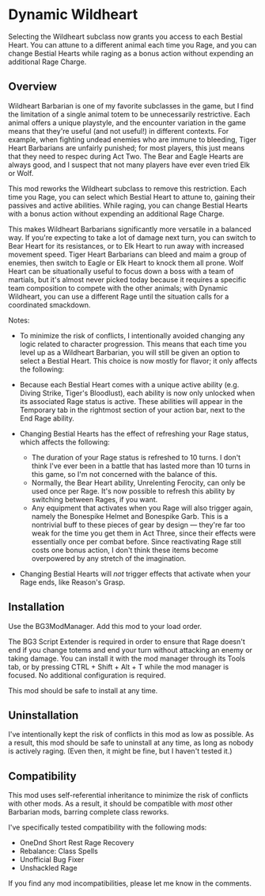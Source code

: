 # Dynamic Wildheart

Selecting the Wildheart subclass now grants you access to each Bestial Heart. You can attune to a different animal each time you Rage, and you can change Bestial Hearts while raging as a bonus action without expending an additional Rage Charge.

## Overview

Wildheart Barbarian is one of my favorite subclasses in the game, but I find the limitation of a single animal totem to be unnecessarily restrictive. Each animal offers a unique playstyle, and the encounter variation in the game means that they're useful (and not useful!) in different contexts. For example, when fighting undead enemies who are immune to bleeding, Tiger Heart Barbarians are unfairly punished; for most players, this just means that they need to respec during Act Two. The Bear and Eagle Hearts are always good, and I suspect that not many players have ever even tried Elk or Wolf.

This mod reworks the Wildheart subclass to remove this restriction. Each time you Rage, you can select which Bestial Heart to attune to, gaining their passives and active abilities. While raging, you can change Bestial Hearts with a bonus action without expending an additional Rage Charge.

This makes Wildheart Barbarians significantly more versatile in a balanced way. If you're expecting to take a lot of damage next turn, you can switch to Bear Heart for its resistances, or to Elk Heart to run away with increased movement speed. Tiger Heart Barbarians can bleed and maim a group of enemies, then switch to Eagle or Elk Heart to knock them all prone. Wolf Heart can be situationally useful to focus down a boss with a team of martials, but it's almost never picked today because it requires a specific team composition to compete with the other animals; with Dynamic Wildheart, you can use a different Rage until the situation calls for a coordinated smackdown.

Notes:

- To minimize the risk of conflicts, I intentionally avoided changing any logic related to character progression. This means that each time you level up as a Wildheart Barbarian, you will still be given an option to select a Bestial Heart. This choice is now mostly for flavor; it only affects the following:

- Because each Bestial Heart comes with a unique active ability (e.g. Diving Strike, Tiger's Bloodlust), each ability is now only unlocked when its associated Rage status is active. These abilities will appear in the Temporary tab in the rightmost section of your action bar, next to the End Rage ability.
- Changing Bestial Hearts has the effect of refreshing your Rage status, which affects the following:
    - The duration of your Rage status is refreshed to 10 turns. I don't think I've ever been in a battle that has lasted more than 10 turns in this game, so I'm not concerned with the balance of this. 
    - Normally, the Bear Heart ability, Unrelenting Ferocity, can only be used once per Rage. It's now possible to refresh this ability by switching between Rages, if you want.
    - Any equipment that activates when you Rage will also trigger again, namely the Bonespike Helmet and Bonespike Garb. This is a nontrivial buff to these pieces of gear by design — they're far too weak for the time you get them in Act Three, since their effects were essentially once per combat before. Since reactivating Rage still costs one bonus action, I don't think these items become overpowered by any stretch of the imagination.
- Changing Bestial Hearts will *not* trigger effects that activate when your Rage ends, like Reason's Grasp.

## Installation

Use the BG3ModManager. Add this mod to your load order.

The BG3 Script Extender is required in order to ensure that Rage doesn't end if you change totems and end your turn without attacking an enemy or taking damage. You can install it with the mod manager through its Tools tab, or by pressing CTRL + Shift + Alt + T while the mod manager is focused. No additional configuration is required.

This mod should be safe to install at any time.

## Uninstallation

I've intentionally kept the risk of conflicts in this mod as low as possible. As a result, this mod should be safe to uninstall at any time, as long as nobody is actively raging. (Even then, it might be fine, but I haven't tested it.)

## Compatibility

This mod uses self-referential inheritance to minimize the risk of conflicts with other mods. As a result, it should be compatible with _most_ other Barbarian mods, barring complete class reworks.

I've specifically tested compatibility with the following mods:

- OneDnd Short Rest Rage Recovery
- Rebalance: Class Spells
- Unofficial Bug Fixer
- Unshackled Rage

If you find any mod incompatibilities, please let me know in the comments.